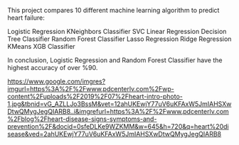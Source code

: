 This project compares 10 different machine learning algorithm to predict heart failure:

Logistic Regression
KNeighbors Classifier
SVC
Linear Regression
Decision Tree Classifier
Random Forest Classifier
Lasso Regression
Ridge Regression 
KMeans 
XGB Classifier

In conclusion, Logistic Regression and Random Forest Classifier have the highest accuracy of over %90. 

https://www.google.com/imgres?imgurl=https%3A%2F%2Fwww.pdcenterlv.com%2Fwp-content%2Fuploads%2F2019%2F07%2Fheart-intro-photo-1.jpg&tbnid=vG_AZLLJo3BssM&vet=12ahUKEwjY77uV6uKFAxW5JmIAHSXwDtwQMygJegQIARB8..i&imgrefurl=https%3A%2F%2Fwww.pdcenterlv.com%2Fblog%2Fheart-disease-signs-symptoms-and-prevention%2F&docid=0sfeDLKe9WZKMM&w=645&h=720&q=heart%20disease&ved=2ahUKEwjY77uV6uKFAxW5JmIAHSXwDtwQMygJegQIARB8
